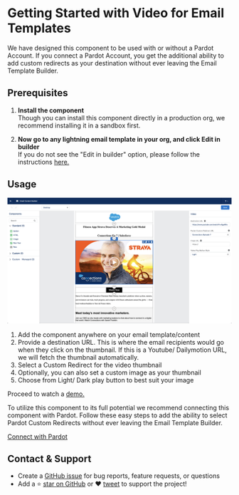 # Getting Started with Video for Email Templates

We have designed this component to be used with or without a Pardot Account.
If you connect a Pardot Account, you get the additional ability to add custom redirects as your destination without ever leaving the Email Template Builder.

## Prerequisites

1. **Install the component**<br>
   Though you can install this component directly in a production org, we recommend installing it in a sandbox first.

1. **Now go to any lightning email template in your org, and click Edit in builder**<br>
   If you do not see the "Edit in builder" option, please follow the instructions [here.](https://help.salesforce.com/articleView?id=email_template_builder_create.htm&type=0)

## Usage

![Component in action](assets/img/component.png)

1. Add the component anywhere on your email template/content
1. Provide a destination URL. This is where the email recipients would go when they click on the thumbnail. If this is a Youtube/ Dailymotion URL, we will fetch the thumbnail automatically.
1. Select a Custom Redirect for the video thumbnail
1. Optionally, you can also set a custom image as your thumbnail
1. Choose from Light/ Dark play button to best suit your image


 Proceed to watch a [demo.](demo)

To utilize this component to its full potential we recommend connecting this component with Pardot. Follow these easy steps to add the ability to select Pardot Custom Redirects without ever leaving the Email Template Builder.

[Connect with Pardot](connectingpardot)

## Contact & Support

- Create a [GitHub issue](https://github.com/shrej/email-video/issues) for bug reports, feature requests, or questions
- Add a ⭐️ [star on GitHub](https://github.com/shrej/email-video) or ❤️ [tweet](https://twitter.com/intent/tweet?url=https%3A%2F%2Fgithub.com%2Fshrej%2Femail-video&hashtags=salesforcelabs,pardot) to support the project!

<!-- GitHub Buttons -->
<script async defer src="https://buttons.github.io/buttons.js"></script>
